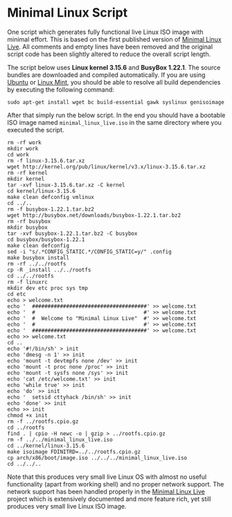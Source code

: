 # Minimal Linux Script
One script which generates fully functional live Linux ISO image with minimal effort. This is based on the first published version of [Minimal Linux Live](http://github.com/ivandavidov/minimal). All comments and empty lines have been removed and the original script code has been slightly altered to reduce the overall script length.

The script below uses **Linux kernel 3.15.6** and **BusyBox 1.22.1**. The source bundles are downloaded and compiled automatically. If you are using [Ubuntu](http://ubuntu.com) or [Linux Mint](http://linuxmint.com), you should be able to resolve all build dependencies by executing the following command:

    sudo apt-get install wget bc build-essential gawk syslinux genisoimage

After that simply run the below script. In the end you should have a bootable ISO image named `minimal_linux_live.iso` in the same directory where you executed the script.

    rm -rf work
    mkdir work
    cd work
    rm -f linux-3.15.6.tar.xz
    wget http://kernel.org/pub/linux/kernel/v3.x/linux-3.15.6.tar.xz
    rm -rf kernel
    mkdir kernel
    tar -xvf linux-3.15.6.tar.xz -C kernel
    cd kernel/linux-3.15.6
    make clean defconfig vmlinux
    cd ../..
    rm -f busybox-1.22.1.tar.bz2
    wget http://busybox.net/downloads/busybox-1.22.1.tar.bz2
    rm -rf busybox
    mkdir busybox
    tar -xvf busybox-1.22.1.tar.bz2 -C busybox
    cd busybox/busybox-1.22.1
    make clean defconfig
    sed -i "s/.*CONFIG_STATIC.*/CONFIG_STATIC=y/" .config
    make busybox install
    rm -rf ../../rootfs
    cp -R _install ../../rootfs
    cd ../../rootfs
    rm -f linuxrc
    mkdir dev etc proc sys tmp
    cd etc
    echo > welcome.txt
    echo '  #####################################' >> welcome.txt
    echo '  #                                   #' >> welcome.txt
    echo '  #  Welcome to "Minimal Linux Live"  #' >> welcome.txt
    echo '  #                                   #' >> welcome.txt
    echo '  #####################################' >> welcome.txt
    echo >> welcome.txt
    cd ..
    echo '#!/bin/sh' > init
    echo 'dmesg -n 1' >> init
    echo 'mount -t devtmpfs none /dev' >> init
    echo 'mount -t proc none /proc' >> init
    echo 'mount -t sysfs none /sys' >> init
    echo 'cat /etc/welcome.txt' >> init
    echo 'while true' >> init
    echo 'do' >> init
    echo '  setsid cttyhack /bin/sh' >> init
    echo 'done' >> init
    echo >> init
    chmod +x init
    rm -f ../rootfs.cpio.gz
    cd ../rootfs
    find . | cpio -H newc -o | gzip > ../rootfs.cpio.gz
    rm -f ../../minimal_linux_live.iso
    cd ../kernel/linux-3.15.6
    make isoimage FDINITRD=../../rootfs.cpio.gz
    cp arch/x86/boot/image.iso ../../../minimal_linux_live.iso
    cd ../../..

Note that this produces very small live Linux OS with almost no useful functionality (apart from working shell) and no proper network support. The network support has been handled properly in the [Minimal Linux Live](http://github.com/ivandavidov/minimal) project which is extensively documented and more feature rich, yet still produces very small live Linux ISO image.
